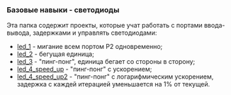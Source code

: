 ### Базовые навыки - светодиоды

Эта папка содержит проекты, которые учат работать с портами ввода-вывода,
задержками и управлять светодиодами:

- [led_1](./led_1/main.c) - мигание всем портом P2 одновременно;
- [led_2](./led_2/main.c) - бегущая единица;
- [led_3](./led_3/main.c) - "пинг-понг", единица бегает со стороны в сторону;
- [led_4_speed_up](./led_4_speed_up/main.c) - "пинг-понг" с ускорением;
- [led_4_speed_up2](./led_4_speed_up2/main.c) - "пинг-понг" с логарифмическим ускорением,
  задержка с каждей итерацией уменьшается на 1% от текущей.

